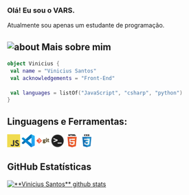 ### Olá! Eu sou o VARS.

Atualmente sou apenas um estudante de programação.

## <img width="45" alt="about" src="https://raw.github.com/elizarov/elizarov/master/about.png"> Mais sobre mim

```kotlin
object Vinicius {
 val name = "Vinicius Santos"
 val acknowledgements = "Front-End"
 
 val languages = listOf("JavaScript", "csharp", "python") 
}
```

## **Linguagens e Ferramentas:**  

<code><img height="30" src="https://raw.githubusercontent.com/github/explore/80688e429a7d4ef2fca1e82350fe8e3517d3494d/topics/javascript/javascript.png"></code>
<code><img height="30" src="https://raw.githubusercontent.com/github/explore/80688e429a7d4ef2fca1e82350fe8e3517d3494d/topics/visual-studio-code/visual-studio-code.png"></code>
<code><img height="30" src="https://raw.githubusercontent.com/github/explore/80688e429a7d4ef2fca1e82350fe8e3517d3494d/topics/git/git.png"></code>
<code><img height="30" src="https://raw.githubusercontent.com/github/explore/80688e429a7d4ef2fca1e82350fe8e3517d3494d/topics/terminal/terminal.png"></code>
<code><img height="30" src="https://raw.githubusercontent.com/github/explore/80688e429a7d4ef2fca1e82350fe8e3517d3494d/topics/html/html.png"></code>
<code><img height="30" src="https://raw.githubusercontent.com/github/explore/80688e429a7d4ef2fca1e82350fe8e3517d3494d/topics/css/css.png"></code>


## **GitHub Estatísticas**

<a href="https://github.com/vinicsans">
 <img align="center" src="https://github-readme-stats.vercel.app/api?username=vinicsans&count_private=true&show_icons=true&theme=tokyonight&line_height=27&hide_border=true" alt="**Vinicius Santos** github stats"/>
</a>

